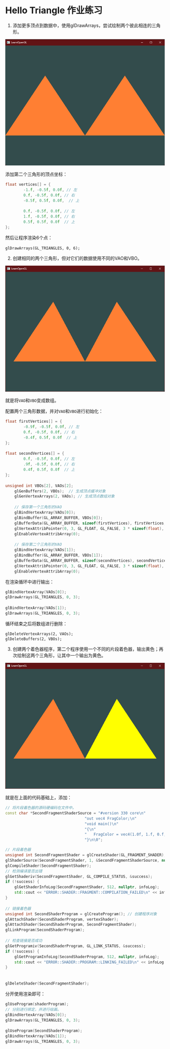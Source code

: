 # Hello Triangle 作业练习

1. 添加更多顶点到数据中，使用glDrawArrays，尝试绘制两个彼此相连的三角形。

![image-20220614110714461](Images/image-20220614110714461.png)

添加第二个三角形的顶点坐标：

```C++
float vertices[] = {
        -1.f, -0.5f, 0.0f, // 左
        0.f, -0.5f, 0.0f, // 右
        -0.5f, 0.5f, 0.0f,  // 上

        0.f, -0.5f, 0.0f, // 左
        1.f, -0.5f, 0.0f, // 右
        0.5f, 0.5f, 0.0f  // 上
};
```

然后让程序渲染6个点：

`glDrawArrays(GL_TRIANGLES, 0, 6);`



2. 创建相同的两个三角形，但对它们的数据使用不同的VAO和VBO。

![image-20220614171342231](Images/image-20220614171342231.png)

就是将`VAO`和`VBO`变成数组。

配置两个三角形数据，并对`VAO`和`VBO`进行初始化：

```C++
float firstVertices[] = {
        -0.9f, -0.5f, 0.0f, // 左
        0.f, -0.5f, 0.0f, // 右
        -0.4f, 0.5f, 0.0f  // 上
};

float secondVertices[] = {
        0.f, -0.5f, 0.0f, // 左
        .9f, -0.5f, 0.0f, // 右
        0.4f, 0.5f, 0.0f  // 上
};

unsigned int VBOs[2], VAOs[2];
    glGenBuffers(2, VBOs);  // 生成顶点缓冲对象
    glGenVertexArrays(2, VAOs); // 生成顶点数组对象

    // 保存第一个三角形的VAO
    glBindVertexArray(VAOs[0]);
    glBindBuffer(GL_ARRAY_BUFFER, VBOs[0]);
    glBufferData(GL_ARRAY_BUFFER, sizeof(firstVertices), firstVertices, GL_STATIC_DRAW);
    glVertexAttribPointer(0, 3, GL_FLOAT, GL_FALSE, 3 * sizeof(float), (void *) nullptr);
    glEnableVertexAttribArray(0);

    // 保存第二个三角形的VAO
    glBindVertexArray(VAOs[1]);
    glBindBuffer(GL_ARRAY_BUFFER, VBOs[1]);
    glBufferData(GL_ARRAY_BUFFER, sizeof(secondVertices), secondVertices, GL_STATIC_DRAW);
    glVertexAttribPointer(0, 3, GL_FLOAT, GL_FALSE, 3 * sizeof(float), (void *) nullptr);
    glEnableVertexAttribArray(0);
```

在渲染循环中进行输出：

```C++
glBindVertexArray(VAOs[0]);
glDrawArrays(GL_TRIANGLES, 0, 3);

glBindVertexArray(VAOs[1]);
glDrawArrays(GL_TRIANGLES, 0, 3);
```

循环结束之后将数组进行删除：

```
glDeleteVertexArrays(2, VAOs);
glDeleteBuffers(2, VBOs);
```



3. 创建两个着色器程序，第二个程序使用一个不同的片段着色器，输出黄色；再次绘制这两个三角形，让其中一个输出为黄色。

![image-20220614185844344](Images/image-20220614185844344.png)

就是在上面的代码基础上，添加：

```C++
// 将片段着色器的源码硬编码在文件中。
const char *SecondFragmentShaderSource = "#version 330 core\n"
                                   "out vec4 FragColor;\n"
                                   "void main()\n"
                                   "{\n"
                                   "   FragColor = vec4(1.0f, 1.f, 0.f, 1.0f);\n"
                                   "}\n\0";
```



```C++
// 片段着色器
unsigned int SecondFragmentShader = glCreateShader(GL_FRAGMENT_SHADER);
glShaderSource(SecondFragmentShader, 1, &SecondFragmentShaderSource, nullptr);
glCompileShader(SecondFragmentShader);
// 检测编译是否出错
glGetShaderiv(SecondFragmentShader, GL_COMPILE_STATUS, &success);
if (!success) {
    glGetShaderInfoLog(SecondFragmentShader, 512, nullptr, infoLog);
    std::cout << "ERROR::SHADER::FRAGMENT::COMPILATION_FAILED\n" << infoLog << std::endl;
}

// 链接着色器
unsigned int SecondShaderProgram = glCreateProgram(); // 创建程序对象
glAttachShader(SecondShaderProgram, vertexShader);
glAttachShader(SecondShaderProgram, SecondFragmentShader);
glLinkProgram(SecondShaderProgram);

// 检查链接是否成功
glGetProgramiv(SecondShaderProgram, GL_LINK_STATUS, &success);
if (!success) {
    glGetProgramInfoLog(SecondShaderProgram, 512, nullptr, infoLog);
    std::cout << "ERROR::SHADER::PROGRAM::LINKING_FAILED\n" << infoLog << std::endl;
}


glDeleteShader(SecondFragmentShader);
```

分开使用渲染即可：

```C++
glUseProgram(shaderProgram);
// 分别进行绑定，并进行绘画。
glBindVertexArray(VAOs[0]);
glDrawArrays(GL_TRIANGLES, 0, 3);

glUseProgram(SecondShaderProgram);
glBindVertexArray(VAOs[1]);
glDrawArrays(GL_TRIANGLES, 0, 3);
```

